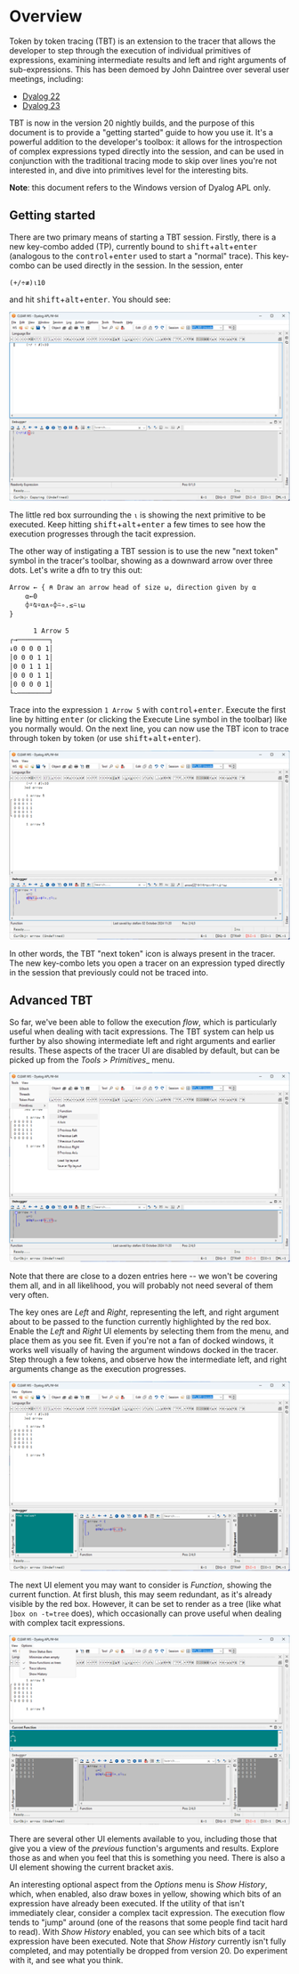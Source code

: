 # Overview

Token by token tracing (TBT) is an extension to the tracer that allows the developer to step through the execution of individual primitives of expressions, examining intermediate results and left and right arguments of sub-expressions. This has been demoed by John Daintree over several user meetings, including:

* [Dyalog 22](https://dyalog.tv/Dyalog22/?v=b2at0Sa8v3E)
* [Dyalog 23](https://dyalog.tv/Dyalog23/?v=CohsPaCIh4s)

TBT is now in the version 20 nightly builds, and the purpose of this document is to provide a "getting started" guide to how you use it. It's a powerful addition to the developer's toolbox: it allows for the introspection of complex expressions typed directly into the session, and can be used in conjunction with the traditional tracing mode to skip over lines you're not interested in, and dive into primitives level for the interesting bits. 

**Note**: this document refers to the Windows version of Dyalog APL only.

## Getting started

There are two primary means of starting a TBT session. Firstly, there is a new key-combo added (TP), currently bound to <kbd>shift</kbd>+<kbd>alt</kbd>+<kbd>enter</kbd> (analogous to the <kbd>control</kbd>+<kbd>enter</kbd> used to start a "normal" trace). This key-combo can be used directly in the session. In the session, enter

```apl
(+/÷≢)⍳10
```
and hit <kbd>shift</kbd>+<kbd>alt</kbd>+<kbd>enter</kbd>. You should see:

![Trace expression](./img/start-tbt.png)

The little red box surrounding the `⍳` is showing the next primitive to be executed. Keep hitting <kbd>shift</kbd>+<kbd>alt</kbd>+<kbd>enter</kbd> a few times to see how the execution progresses through the tacit expression. 

The other way of instigating a TBT session is to use the new "next token" symbol in the tracer's toolbar, showing as a downward arrow over three dots. Let's write a dfn to try this out:

```apl
Arrow ← { ⍝ Draw an arrow head of size ⍵, direction given by ⍺
    ⍺←0
    ⌽⍤⍉⍣⍺∧∘⌽⍨∘.≤⍨⍳⍵
} 
```

```
      1 Arrow 5
┌→────────┐
↓0 0 0 0 1│
│0 0 0 1 1│
│0 0 1 1 1│
│0 0 0 1 1│
│0 0 0 0 1│
└~────────┘
```

Trace into the expression `1 Arrow 5` with <kbd>control</kbd>+<kbd>enter</kbd>. Execute the first line by hitting <kbd>enter</kbd> (or clicking the Execute Line symbol in the toolbar) like you normally would. On the next line, you can now use the TBT icon to trace through token by token (or use <kbd>
shift</kbd>+<kbd>alt</kbd>+<kbd>enter</kbd>). 

![Trace dfn](./img/trace-dfn.png)

In other words, the TBT "next token" icon is always present in the tracer. The new key-combo lets you open a tracer on an expression typed directly in the session that previously could not be traced into. 

## Advanced TBT

So far, we've been able to follow the execution _flow_, which is particularly useful when dealing with tacit expressions. The TBT system can help us further by also showing intermediate left and right arguments and earlier results. These aspects of the tracer UI are disabled by default, but can be picked up from the _Tools > Primitives__ menu. 

![Tools menu](./img/tools-menu.png)

Note that there are close to a dozen entries here -- we won't be covering them all, and in all likelihood, you will probably not need several of them very often.

The key ones are _Left_ and _Right_, representing the left, and right argument about to be passed to the function currently highlighted by the red box. Enable the _Left_ and _Right_ UI elements by selecting them from the menu, and place them as you see fit. Even if you're not a fan of docked windows, it works well visually of having the argument windows docked in the tracer. Step through a few tokens, and observe how the intermediate left, and right arguments change as the execution progresses. 

![Docked left and right args](./img/docked-left-right.png)

The next UI element you may want to consider is _Function_, showing the current function. At first blush, this may seem redundant, as it's already visible by the red box. However, it can be set to render as a tree (like what `]box on -t=tree` does), which occasionally can prove useful when dealing with complex tacit expressions.

![Current function as tree](./img/current-function-as-tree.png)

There are several other UI elements available to you, including those that give you a view of the _previous_ function's arguments and results. Explore those as and when you feel that this is something you need. There is also a UI element showing the current bracket axis.

An interesting optional aspect from the _Options_ menu is _Show History_, which, when enabled, also draw boxes in yellow, showing which bits of an expression have already been executed. If the utility of that isn't immediately clear, consider a complex tacit expression. The execution flow tends to "jump" around (one of the reasons that some people find tacit hard to read). With _Show History_ enabled, you can see which bits of a tacit expression have been executed. Note that _Show History_ currently isn't fully completed, and may potentially be dropped from version 20. Do experiment with it, and see what you think.



